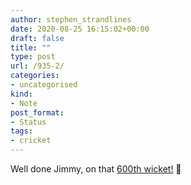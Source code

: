 ```yaml
---
author: stephen_strandlines
date: 2020-08-25 16:15:02+00:00
draft: false
title: ""
type: post
url: /935-2/
categories:
- uncategorised
kind:
- Note
post_format:
- Status
tags:
- cricket
---
```


Well done Jimmy, on that [600th wicket!](https://www.bbc.co.uk/sport/cricket/53880975) 🏏

